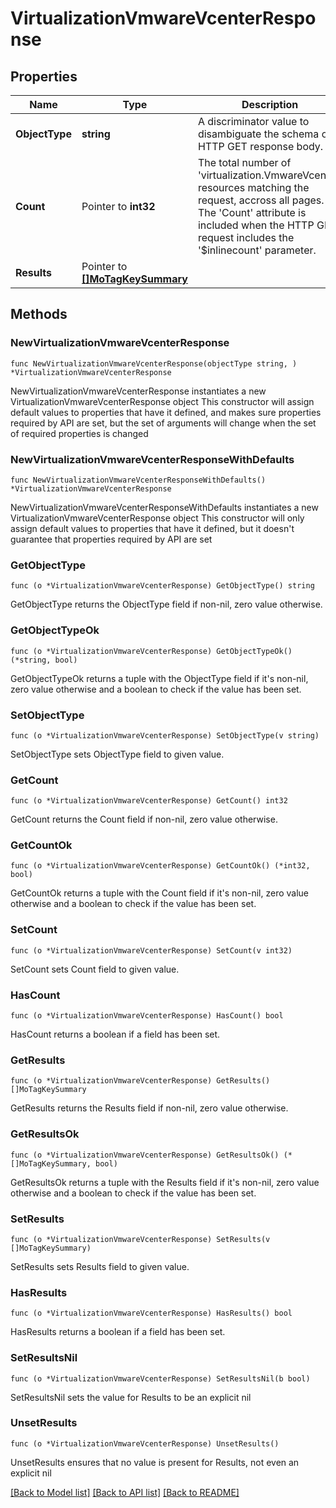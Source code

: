 # VirtualizationVmwareVcenterResponse

## Properties

Name | Type | Description | Notes
------------ | ------------- | ------------- | -------------
**ObjectType** | **string** | A discriminator value to disambiguate the schema of a HTTP GET response body. | 
**Count** | Pointer to **int32** | The total number of &#39;virtualization.VmwareVcenter&#39; resources matching the request, accross all pages. The &#39;Count&#39; attribute is included when the HTTP GET request includes the &#39;$inlinecount&#39; parameter. | [optional] 
**Results** | Pointer to [**[]MoTagKeySummary**](mo.TagKeySummary.md) |  | [optional] 

## Methods

### NewVirtualizationVmwareVcenterResponse

`func NewVirtualizationVmwareVcenterResponse(objectType string, ) *VirtualizationVmwareVcenterResponse`

NewVirtualizationVmwareVcenterResponse instantiates a new VirtualizationVmwareVcenterResponse object
This constructor will assign default values to properties that have it defined,
and makes sure properties required by API are set, but the set of arguments
will change when the set of required properties is changed

### NewVirtualizationVmwareVcenterResponseWithDefaults

`func NewVirtualizationVmwareVcenterResponseWithDefaults() *VirtualizationVmwareVcenterResponse`

NewVirtualizationVmwareVcenterResponseWithDefaults instantiates a new VirtualizationVmwareVcenterResponse object
This constructor will only assign default values to properties that have it defined,
but it doesn't guarantee that properties required by API are set

### GetObjectType

`func (o *VirtualizationVmwareVcenterResponse) GetObjectType() string`

GetObjectType returns the ObjectType field if non-nil, zero value otherwise.

### GetObjectTypeOk

`func (o *VirtualizationVmwareVcenterResponse) GetObjectTypeOk() (*string, bool)`

GetObjectTypeOk returns a tuple with the ObjectType field if it's non-nil, zero value otherwise
and a boolean to check if the value has been set.

### SetObjectType

`func (o *VirtualizationVmwareVcenterResponse) SetObjectType(v string)`

SetObjectType sets ObjectType field to given value.


### GetCount

`func (o *VirtualizationVmwareVcenterResponse) GetCount() int32`

GetCount returns the Count field if non-nil, zero value otherwise.

### GetCountOk

`func (o *VirtualizationVmwareVcenterResponse) GetCountOk() (*int32, bool)`

GetCountOk returns a tuple with the Count field if it's non-nil, zero value otherwise
and a boolean to check if the value has been set.

### SetCount

`func (o *VirtualizationVmwareVcenterResponse) SetCount(v int32)`

SetCount sets Count field to given value.

### HasCount

`func (o *VirtualizationVmwareVcenterResponse) HasCount() bool`

HasCount returns a boolean if a field has been set.

### GetResults

`func (o *VirtualizationVmwareVcenterResponse) GetResults() []MoTagKeySummary`

GetResults returns the Results field if non-nil, zero value otherwise.

### GetResultsOk

`func (o *VirtualizationVmwareVcenterResponse) GetResultsOk() (*[]MoTagKeySummary, bool)`

GetResultsOk returns a tuple with the Results field if it's non-nil, zero value otherwise
and a boolean to check if the value has been set.

### SetResults

`func (o *VirtualizationVmwareVcenterResponse) SetResults(v []MoTagKeySummary)`

SetResults sets Results field to given value.

### HasResults

`func (o *VirtualizationVmwareVcenterResponse) HasResults() bool`

HasResults returns a boolean if a field has been set.

### SetResultsNil

`func (o *VirtualizationVmwareVcenterResponse) SetResultsNil(b bool)`

 SetResultsNil sets the value for Results to be an explicit nil

### UnsetResults
`func (o *VirtualizationVmwareVcenterResponse) UnsetResults()`

UnsetResults ensures that no value is present for Results, not even an explicit nil

[[Back to Model list]](../README.md#documentation-for-models) [[Back to API list]](../README.md#documentation-for-api-endpoints) [[Back to README]](../README.md)


